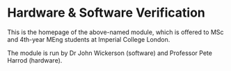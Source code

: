 # Hardware & Software Verification

This is the homepage of the above-named module, which is offered to MSc and 4th-year MEng students at Imperial College London.

The module is run by Dr John Wickerson (software) and Professor Pete Harrod (hardware).
